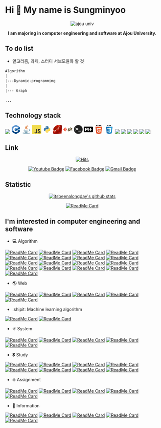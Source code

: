 # Hi 👋 My name is Sungminyoo


<div align=center>
  
![ajou univ](http://software.ajou.ac.kr/images/main/logo.png)

**I am majoring in computer engineering and software at Ajou University.**

</div>

## To do list
+ 알고리즘, 과제, 스터디  서브모듈화 할 것
```
Algorithm
|
|---Dynamic-programming
|
|--- Graph

...
```


## Technology stack

<code><img height="30" src="https://cdn.iconscout.com/icon/free/png-512/c-programming-569564.png"></code>
<code><img height="30" src="https://raw.githubusercontent.com/github/explore/80688e429a7d4ef2fca1e82350fe8e3517d3494d/topics/cpp/cpp.png"></code>
<code><img height="30" src="https://raw.githubusercontent.com/github/explore/80688e429a7d4ef2fca1e82350fe8e3517d3494d/topics/java/java.png"></code>
<code><img height="30" src="https://raw.githubusercontent.com/github/explore/80688e429a7d4ef2fca1e82350fe8e3517d3494d/topics/javascript/javascript.png"></code>
<code><img height="30" src="https://raw.githubusercontent.com/github/explore/80688e429a7d4ef2fca1e82350fe8e3517d3494d/topics/python/python.png"></code>
<code><img height="30" src="https://raw.githubusercontent.com/github/explore/80688e429a7d4ef2fca1e82350fe8e3517d3494d/topics/ruby/ruby.png"></code>
<code><img height="30" src="https://raw.githubusercontent.com/github/explore/80688e429a7d4ef2fca1e82350fe8e3517d3494d/topics/git/git.png"></code>
<code><img height="30" src="https://raw.githubusercontent.com/github/explore/80688e429a7d4ef2fca1e82350fe8e3517d3494d/topics/terminal/terminal.png"></code>
<code><img height="30" src="https://raw.githubusercontent.com/github/explore/80688e429a7d4ef2fca1e82350fe8e3517d3494d/topics/markdown/markdown.png"></code>
<code><img height="30" src="https://raw.githubusercontent.com/github/explore/80688e429a7d4ef2fca1e82350fe8e3517d3494d/topics/html/html.png"></code>
<code><img height="30" src="https://raw.githubusercontent.com/github/explore/80688e429a7d4ef2fca1e82350fe8e3517d3494d/topics/css/css.png"></code>
<code><img height="30" src="https://upload.wikimedia.org/wikipedia/commons/thumb/3/38/Jupyter_logo.svg/800px-Jupyter_logo.svg.png"></code>
<code><img height="30" src="https://upload.wikimedia.org/wikipedia/commons/thumb/0/05/Scikit_learn_logo_small.svg/1200px-Scikit_learn_logo_small.svg.png"></code>
<code><img height="30" src="https://cdn2.iconfinder.com/data/icons/file-extension-1/36/File_ducument_filetype_fileextension_extension_asm-512.png"></code>
<code><img height="30" src="https://t1.daumcdn.net/cfile/tistory/9923B0495D66434618"></code>
<code><img height="30" src="https://media.vlpt.us/images/leejh3224/post/eeea9dd5-d99a-4b7b-9024-d4866d48ca70/mysql.png"></code>
<code><img height="30" src="https://2.bp.blogspot.com/-93Mt1QRv6Bo/V8G22oUacrI/AAAAAAAAC5k/Id7DOEm558QOBR4kizycJ1iH1yaDp_gCgCLcB/s1600/sqlite.png"></code>

## Link
<!-- hit [today / total] -->
<div align=center>

[![Hits](https://hits.seeyoufarm.com/api/count/incr/badge.svg?url=https%3A%2F%2Fgithub.com%2FItsbeenalongday)](https://hits.seeyoufarm.com)

<!-- icons -->

[![Youtube Badge](https://img.shields.io/badge/Youtube-ff0000?style=flat-square&logo=youtube&link=https://www.youtube.com/channel/UCn9XdNmBSqyIVlJLFm_7h1w?view_as=subscriber)](https://www.youtube.com/channel/UCn9XdNmBSqyIVlJLFm_7h1w?view_as=subscriber)
[![Facebook Badge](https://img.shields.io/badge/facebook-1877f2?style=flat-square&logo=facebook&logoColor=white&link=https://www.facebook.com/profile.php?id=100010671258690)](https://www.facebook.com/profile.php?id=100010671258690)
[![Gmail Badge](https://img.shields.io/badge/Gmail-d14836?style=flat-square&logo=Gmail&logoColor=white&link=mailto:dbtjdals1771@ajou.ac.kr)](mailto:dbtjdals1771@ajou.ac.kr)

</div>

## Statistic
<!-- git-readme-stat -->

<div align="center">
 
[![itsbeenalongday's github stats](https://github-readme-stats.vercel.app/api?username=itsbeenalongday&show_icons=true&line_height=21&show_icons=true&theme=dark)](https://github.com/anuraghazra/github-readme-stats)<br/>
<!--
[![Top Langs](https://github-readme-stats.vercel.app/api/top-langs/?username=itsbeenalongday&show_icons=true&theme=dark)](https://github.com/Itsbeenalongday)<br/>
-->
[![ReadMe Card](https://github-readme-stats.vercel.app/api/pin/?username=itsbeenalongday&repo=github-readme-stats)](https://github.com/anuraghazra/github-readme-stats)

</div>

## I'm interested in computer engineering and software


-  💻 Algorithm

[![ReadMe Card](https://github-readme-stats.vercel.app/api/pin/?username=itsbeenalongday&repo=Dynamic-programming&theme=radical)](https://github.com/Itsbeenalongday/Dynamic-Programming)
[![ReadMe Card](https://github-readme-stats.vercel.app/api/pin/?username=itsbeenalongday&repo=Sorting&theme=radical)](https://github.com/Itsbeenalongday/Sorting)
[![ReadMe Card](https://github-readme-stats.vercel.app/api/pin/?username=itsbeenalongday&repo=Graph&theme=radical)](https://github.com/Itsbeenalongday/Graph)
[![ReadMe Card](https://github-readme-stats.vercel.app/api/pin/?username=itsbeenalongday&repo=Brute-Force&theme=radical)](https://github.com/Itsbeenalongday/Brute-Force)
[![ReadMe Card](https://github-readme-stats.vercel.app/api/pin/?username=itsbeenalongday&repo=String&theme=radical)](https://github.com/Itsbeenalongday/String)
[![ReadMe Card](https://github-readme-stats.vercel.app/api/pin/?username=itsbeenalongday&repo=Implement&theme=radical)](https://github.com/Itsbeenalongday/Implement)
[![ReadMe Card](https://github-readme-stats.vercel.app/api/pin/?username=itsbeenalongday&repo=Simulation&theme=radical)](https://github.com/Itsbeenalongday/Simulation)
[![ReadMe Card](https://github-readme-stats.vercel.app/api/pin/?username=itsbeenalongday&repo=Greedy&theme=radical)](https://github.com/Itsbeenalongday/Greedy)
[![ReadMe Card](https://github-readme-stats.vercel.app/api/pin/?username=itsbeenalongday&repo=Mathematical-theory&theme=radical)](https://github.com/Itsbeenalongday/Mathematical-theory)
[![ReadMe Card](https://github-readme-stats.vercel.app/api/pin/?username=itsbeenalongday&repo=Stack&theme=radical)](https://github.com/Itsbeenalongday/Stack)
[![ReadMe Card](https://github-readme-stats.vercel.app/api/pin/?username=itsbeenalongday&repo=Queue&theme=radical)](https://github.com/Itsbeenalongday/Queue)
[![ReadMe Card](https://github-readme-stats.vercel.app/api/pin/?username=itsbeenalongday&repo=Deque&theme=radical)](https://github.com/Itsbeenalongday/Deque)
[![ReadMe Card](https://github-readme-stats.vercel.app/api/pin/?username=itsbeenalongday&repo=C-Star-Wars&theme=radical)](https://github.com/Itsbeenalongday/C-Star-Wars)
[![ReadMe Card](https://github-readme-stats.vercel.app/api/pin/?username=itsbeenalongday&repo=2019-summer-vacation-Baekjoon&theme=radical)](https://github.com/Itsbeenalongday/2019-summer-vacation-Baekjoon)
[![ReadMe Card](https://github-readme-stats.vercel.app/api/pin/?username=itsbeenalongday&repo=2020-winter-vacation-Baekjoon&theme=radical)](https://github.com/Itsbeenalongday/2020-winter-vacation-Baekjoon)
[![ReadMe Card](https://github-readme-stats.vercel.app/api/pin/?username=itsbeenalongday&repo=ACM-ICPC-Algorithms&theme=radical)](https://github.com/Itsbeenalongday/ACM-ICPC-Algorithms)
[![ReadMe Card](https://github-readme-stats.vercel.app/api/pin/?username=itsbeenalongday&repo=python-for-coding-test&theme=radical)](https://github.com/Itsbeenalongday/python-for-coding-test)

- :earth_americas: Web

[![ReadMe Card](https://github-readme-stats.vercel.app/api/pin/?username=itsbeenalongday&repo=Making-website&theme=cobalt)](https://github.com/Itsbeenalongday/Making-website)
[![ReadMe Card](https://github-readme-stats.vercel.app/api/pin/?username=itsbeenalongday&repo=Frontend-javascript&theme=cobalt)](https://github.com/Itsbeenalongday/Frontend-javascript)
[![ReadMe Card](https://github-readme-stats.vercel.app/api/pin/?username=itsbeenalongday&repo=First-blog&theme=cobalt)](https://github.com/Itsbeenalongday/First-blog)
[![ReadMe Card](https://github-readme-stats.vercel.app/api/pin/?username=itsbeenalongday&repo=Healing-blog&theme=cobalt)](https://github.com/Itsbeenalongday/Healing-blog)
[![ReadMe Card](https://github-readme-stats.vercel.app/api/pin/?username=itsbeenalongday&repo=Ruby-on-Rails-reference&theme=cobalt)](https://github.com/Itsbeenalongday/Ruby-on-Rails-reference)


- :shipit: Machine learning algorithm

[![ReadMe Card](https://github-readme-stats.vercel.app/api/pin/?username=itsbeenalongday&repo=Python-for-ML&theme=great-gatsby)](https://github.com/Itsbeenalongday/Python-for-ML)
[![ReadMe Card](https://github-readme-stats.vercel.app/api/pin/?username=itsbeenalongday&repo=Prediction-of-Traffic-Accident-Risk&theme=great-gatsby)](https://github.com/Itsbeenalongday/Prediction-of-Traffic-Accident-Risk)

- :eight_spoked_asterisk: System

[![ReadMe Card](https://github-readme-stats.vercel.app/api/pin/?username=itsbeenalongday&repo=BLESSROOM&theme=blue-green)](https://github.com/Itsbeenalongday/BLESSROOM)
[![ReadMe Card](https://github-readme-stats.vercel.app/api/pin/?username=itsbeenalongday&repo=System_programming&theme=blue-green)](https://github.com/Itsbeenalongday/System_programming)
[![ReadMe Card](https://github-readme-stats.vercel.app/api/pin/?username=itsbeenalongday&repo=RaspberryPi&theme=blue-green)](https://github.com/Itsbeenalongday/RaspberryPi)
[![ReadMe Card](https://github-readme-stats.vercel.app/api/pin/?username=itsbeenalongday&repo=Computer-Architecture&theme=blue-green)](https://github.com/Itsbeenalongday/Computer-Architecture)
[![ReadMe Card](https://github-readme-stats.vercel.app/api/pin/?username=itsbeenalongday&repo=Operating-System&theme=blue-green)](https://github.com/Itsbeenalongday/Operating-System)
 
- 💲 Study

[![ReadMe Card](https://github-readme-stats.vercel.app/api/pin/?username=itsbeenalongday&repo=Python-Study&theme=prussian)](https://github.com/Itsbeenalongday/Python-Study)
[![ReadMe Card](https://github-readme-stats.vercel.app/api/pin/?username=itsbeenalongday&repo=Javascript-study&theme=prussian)](https://github.com/Itsbeenalongday/Javascript-study)
[![ReadMe Card](https://github-readme-stats.vercel.app/api/pin/?username=itsbeenalongday&repo=cpp-cheatsheet&theme=prussian)](https://github.com/Itsbeenalongday/cpp-cheatsheet)
[![ReadMe Card](https://github-readme-stats.vercel.app/api/pin/?username=itsbeenalongday&repo=Markdown-manual&theme=prussian)](https://github.com/Itsbeenalongday/cpp-Markdown-manual)
[![ReadMe Card](https://github-readme-stats.vercel.app/api/pin/?username=itsbeenalongday&repo=Linux-instruction&theme=prussian)](https://github.com/Itsbeenalongday/Linux-instruction)
[![ReadMe Card](https://github-readme-stats.vercel.app/api/pin/?username=itsbeenalongday&repo=Git-Study&theme=prussian)](https://github.com/Itsbeenalongday/Git-Study)
[![ReadMe Card](https://github-readme-stats.vercel.app/api/pin/?username=itsbeenalongday&repo=Make-auto-script&theme=prussian)](https://github.com/Itsbeenalongday/Make-auto-script)
[![ReadMe Card](https://github-readme-stats.vercel.app/api/pin/?username=itsbeenalongday&repo=cheatsheets&theme=prussian)](https://github.com/Itsbeenalongday/cheatsheets)

- ❄️ Assignment

[![ReadMe Card](https://github-readme-stats.vercel.app/api/pin/?username=itsbeenalongday&repo=Object-oriented-programming&theme=tokyonight)](https://github.com/Itsbeenalongday/Object-oriented-programming)
[![ReadMe Card](https://github-readme-stats.vercel.app/api/pin/?username=itsbeenalongday&repo=Python_lab&theme=tokyonight)](https://github.com/Itsbeenalongday/Python_lab)
[![ReadMe Card](https://github-readme-stats.vercel.app/api/pin/?username=itsbeenalongday&repo=Algorithm&theme=tokyonight)](https://github.com/Itsbeenalongday/Algorithm)
[![ReadMe Card](https://github-readme-stats.vercel.app/api/pin/?username=itsbeenalongday&repo=Data-Structure&theme=tokyonight)](https://github.com/Itsbeenalongday/Data-Structure)
[![ReadMe Card](https://github-readme-stats.vercel.app/api/pin/?username=itsbeenalongday&repo=Computer-Programming&theme=tokyonight)](https://github.com/Itsbeenalongday/Computer-Programming)

- 🎅 Information

[![ReadMe Card](https://github-readme-stats.vercel.app/api/pin/?username=itsbeenalongday&repo=developer-roadmap&theme=vue-dark)](https://github.com/Itsbeenalongday/developer-roadmap)
[![ReadMe Card](https://github-readme-stats.vercel.app/api/pin/?username=itsbeenalongday&repo=Interview_Question_for_Beginner&theme=vue-dark)](https://github.com/Itsbeenalongday/Interview_Question_for_Beginner)
[![ReadMe Card](https://github-readme-stats.vercel.app/api/pin/?username=itsbeenalongday&repo=junior-recruit-scheduler&theme=vue-dark)](https://github.com/Itsbeenalongday/junior-recruit-scheduler)
[![ReadMe Card](https://github-readme-stats.vercel.app/api/pin/?username=itsbeenalongday&repo=goQuality-dev-contents&theme=vue-dark)](https://github.com/Itsbeenalongday/goQuality-dev-contents)
[![ReadMe Card](https://github-readme-stats.vercel.app/api/pin/?username=itsbeenalongday&repo=free-programming-books&theme=vue-dark)](https://github.com/Itsbeenalongday/free-programming-books)
